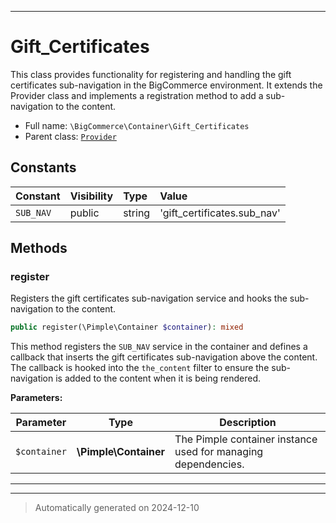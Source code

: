 ***

# Gift_Certificates

This class provides functionality for registering and handling the gift certificates sub-navigation
in the BigCommerce environment. It extends the Provider class and implements a registration method
to add a sub-navigation to the content.



* Full name: `\BigCommerce\Container\Gift_Certificates`
* Parent class: [`Provider`](./Provider.md)


## Constants

| Constant | Visibility | Type | Value |
|:---------|:-----------|:-----|:------|
|`SUB_NAV`|public|string|&#039;gift_certificates.sub_nav&#039;|


## Methods


### register

Registers the gift certificates sub-navigation service and hooks the sub-navigation to the content.

```php
public register(\Pimple\Container $container): mixed
```

This method registers the `SUB_NAV` service in the container and defines a callback that inserts
the gift certificates sub-navigation above the content. The callback is hooked into the `the_content`
filter to ensure the sub-navigation is added to the content when it is being rendered.






**Parameters:**

| Parameter | Type | Description |
|-----------|------|-------------|
| `$container` | **\Pimple\Container** | The Pimple container instance used for managing dependencies. |





***


***
> Automatically generated on 2024-12-10
